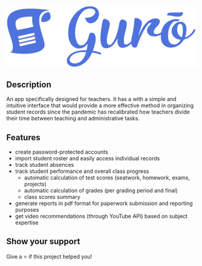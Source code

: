 ![logo](app/assets/images/logo_name.png)

## Description

An app specifically designed for teachers. It has a with a simple and intuitive interface that would provide a more effective method in organizing student records since the pandemic has recalibrated how teachers divide their time between teaching and administrative tasks.

## Features
- create password-protected accounts
- import student roster and easily access individual records
- track student absences
- track student performance and overall class progress
  - automatic calculation of test scores (seatwork, homework, exams, projects)
  - automatic calculation of grades (per grading period and final)
  - class scores summary
- generate reports in pdf format for paperwork submission and reporting purposes
- get video recommendations (through YouTube API) based on subject expertise

## Show your support

Give a ⭐️ if this project helped you!
